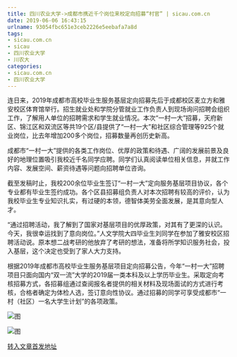 ```yaml
---
title: 四川农业大学->成都市携近千个岗位来校定向招募“村官” | sicau.com.cn
date: 2019-06-06 16:43:15
urlname: 93054fbc651e3ceb2226e5eebafa7a8d
tags: 
- sicau.com.cn
- sicau
- 四川农业大学
- 川农大
categories:
- sicau.com.cn
- 四川农业大学
---
```



连日来，2019年成都市高校毕业生服务基层定向招募先后于成都校区麦立方和雅安校区体育馆举行。招生就业处和学院分管就业工作负责人到现场询问招聘会组织工作，了解用人单位的招聘需求和学生就业情况。本次“一村一大”招募，天府新区、锦江区和双流区等共19个区/县提供了“一村一大”和社区综合管理等925个就业岗位，比去年增加200多个岗位，招募数量再创历史新高。

成都市“一村一大”提供的各类工作岗位、优厚的政策和待遇、广阔的发展前景及良好的地理位置吸引我校近千名同学应聘。同学们认真阅读单位相关信息，并就工作内容、发展空间、薪资待遇等问题向招聘单位咨询。

截至发稿时止，我校200余位毕业生签订“一村一大”定向服务基层项目协议，各个专业都有毕业生签约成功。各个区县招募组负责人对本次招聘有较高的评价，认为我校毕业生专业知识扎实，有过硬的本领，德智体美劳全面发展，是其意向型人才。

“通过招聘活动，我了解到了国家对基层项目的优厚政策，对其有了更深的认识。今天，我很幸运找到了意向岗位。”人文学院大四毕业生刘同学在参加了雅安校区招聘活动说。原本想二战考研的他放弃了考研的想法，准备将所学知识服务社会，投入基层，这个决定也受到了家人大力支持。

根据2019年成都市高校毕业生服务基层项目定向招募公告，今年“一村一大”招聘项目只面向国内“双一流”大学的2019届一类本科及以上学历毕业生。采取定向考核招募方式，各招募组通过查阅报名者提供的相关材料及现场面试的方式进行考核，合格者确定为体检人选，签订意向性协议。通过招募的同学可享受成都市“一村（社区）一名大学生计划”的各项政策。



![图](https://news.sicau.edu.cn/__local/0/ED/D9/140789986BC0184118922F551B2_3EE7FAF5_124E9.jpg)

![图](https://news.sicau.edu.cn/__local/2/90/50/B69815DF07F18628F8CBCBD6399_C606506C_1F55C.jpg)

[转入文章首发地址](https://news.sicau.edu.cn/info/1078/51964.htm)